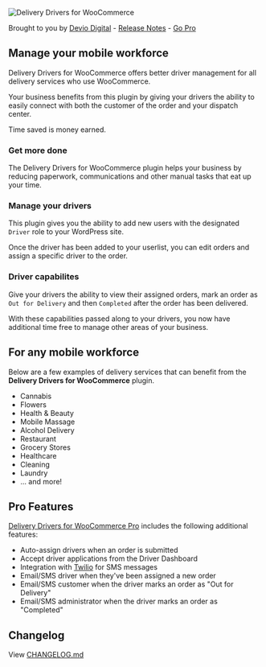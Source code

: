 ![Delivery Drivers for WooCommerce](https://robertdevore.com/wp-content/uploads/2018/09/ddwc-logo.png)

Brought to you by [Devio Digital](https://deviodigital.com) - [Release Notes](https://robertdevore.com/delivery-drivers-for-woocommerce/) - [Go Pro](https://deviodigital.com/product/delivery-drivers-for-woocommerce-pro/)

## Manage your mobile workforce

Delivery Drivers for WooCommerce offers better driver management for all delivery services who use WooCommerce.

Your business benefits from this plugin by giving your drivers the ability to easily connect with both the customer of the order and your dispatch center.

Time saved is money earned.

### Get more done

The Delivery Drivers for WooCommerce plugin helps your business by reducing paperwork, communications and other manual tasks that eat up your time.

### Manage your drivers

This plugin gives you the ability to add new users with the designated `Driver` role to your WordPress site.

Once the driver has been added to your userlist, you can edit orders and assign a specific driver to the order.

### Driver capabilites

Give your drivers the ability to view their assigned orders, mark an order as `Out for Delivery` and then `Completed` after the order has been delivered.

With these capabilities passed along to your drivers, you now have additional time free to manage other areas of your business.

## For any mobile workforce

Below are a few examples of delivery services that can benefit from the **Delivery Drivers for WooCommerce** plugin.

* Cannabis
* Flowers
* Health & Beauty
* Mobile Massage
* Alcohol Delivery
* Restaurant
* Grocery Stores
* Healthcare
* Cleaning
* Laundry
* ... and more!

## Pro Features

[Delivery Drivers for WooCommerce Pro](https://deviodigital.com/product/delivery-drivers-for-woocommerce-pro/) includes the following additional features:

* Auto-assign drivers when an order is submitted
* Accept driver applications from the Driver Dashboard
* Integration with [Twilio](https://www.twilio.com) for SMS messages
* Email/SMS driver when they've been assigned a new order
* Email/SMS customer when the driver marks an order as "Out for Delivery"
* Email/SMS administrator when the driver marks an order as "Completed"

## Changelog

View [CHANGELOG.md](https://github.com/robertdevore/delivery-drivers-for-woocommerce/blob/master/CHANGELOG.md)